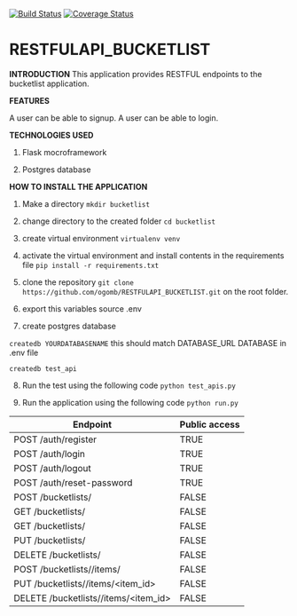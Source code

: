 [![Build Status](https://travis-ci.org/ogomb/RESTFULAPI_BUCKETLIST.svg?branch=master)](https://travis-ci.org/ogomb/RESTFULAPI_BUCKETLIST) [![Coverage Status](https://coveralls.io/repos/github/ogomb/RESTFULAPI_BUCKETLIST/badge.svg?branch=master)](https://coveralls.io/github/ogomb/RESTFULAPI_BUCKETLIST?branch=master)

# RESTFULAPI_BUCKETLIST
**INTRODUCTION**
This application provides RESTFUL endpoints to the bucketlist application.

**FEATURES**

A user can be able to signup.
A user can be able to login.

**TECHNOLOGIES USED** 

1. Flask mocroframework

2. Postgres database

**HOW TO INSTALL THE APPLICATION**

1. Make a directory `mkdir bucketlist`

2. change directory to the created folder `cd bucketlist`

3. create virtual environment `virtualenv venv`

4. activate the virtual environment and install contents in the requirements file `pip install -r requirements.txt`

5. clone the repository `git clone https://github.com/ogomb/RESTFULAPI_BUCKETLIST.git` on the root folder.

6. export this variables source .env
      
7. create postgres database 

`createdb YOURDATABASENAME` this should match DATABASE_URL DATABASE in .env file

`createdb test_api`

8. Run the test using the following code `python test_apis.py`

9. Run the application using the following code `python run.py`

Endpoint  | Public access
---------------------------|--------------
POST /auth/register | TRUE
POST /auth/login  | TRUE
POST /auth/logout  | TRUE
POST /auth/reset-password | TRUE
POST /bucketlists/  | FALSE
GET /bucketlists/  | FALSE
GET /bucketlists/<id> | FALSE
PUT /bucketlists/<id> | FALSE
DELETE /bucketlists/<id> | FALSE
POST /bucketlists/<id>/items/ | FALSE
PUT /bucketlists/<id>/items/<item_id> | FALSE
DELETE /bucketlists/<id>/items/<item_id> | FALSE
